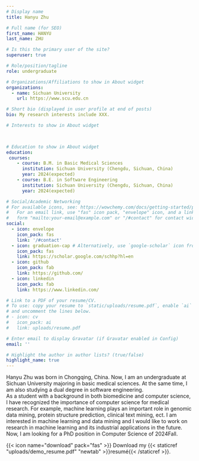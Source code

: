 ```yaml
---
# Display name
title: Hanyu Zhu

# Full name (for SEO)
first_name: HANYU
last_name: ZHU

# Is this the primary user of the site?
superuser: true

# Role/position/tagline
role: undergraduate

# Organizations/Affiliations to show in About widget
organizations:
  - name: Sichuan University
    url: https://www.scu.edu.cn

# Short bio (displayed in user profile at end of posts)
bio: My research interests include XXX.

# Interests to show in About widget

  

# Education to show in About widget
education:
 courses:
    - course: B.M. in Basic Medical Sciences
      institution: Sichuan University (Chengdu, Sichuan, China)
      year: 2024(expected)
    - course: B.E. in Software Engineering
      institution: Sichuan University (Chengdu, Sichuan, China)
      year: 2024(expected)

# Social/Academic Networking
# For available icons, see: https://wowchemy.com/docs/getting-started/page-builder/#icons
#   For an email link, use "fas" icon pack, "envelope" icon, and a link in the
#   form "mailto:your-email@example.com" or "/#contact" for contact widget.
social:
  - icon: envelope
    icon_pack: fas
    link: '/#contact'
  - icon: graduation-cap # Alternatively, use `google-scholar` icon from `ai` icon pack
    icon_pack: fas
    link: https://scholar.google.com/schhp?hl=en
  - icon: github
    icon_pack: fab
    link: https://github.com/
  - icon: linkedin
    icon_pack: fab
    link: https://www.linkedin.com/

# Link to a PDF of your resume/CV.
# To use: copy your resume to `static/uploads/resume.pdf`, enable `ai` icons in `params.yaml`,
# and uncomment the lines below.
# - icon: cv
#   icon_pack: ai
#   link: uploads/resume.pdf

# Enter email to display Gravatar (if Gravatar enabled in Config)
email: ''

# Highlight the author in author lists? (true/false)
highlight_name: true
---
```


Hanyu Zhu was born in Chongqing, China. Now, I am an undergraduate at Sichuan University majoring in basic medical sciences. At the same time, I am also studying a dual degree in software engineering.
<br />As a student with a background in both biomedicine and computer science, I have recognized the importance of computer science for medical research. For example, machine learning plays an important role in genomic data mining, protein structure prediction, clinical text mining, ect. I am interested in machine learning and data mining and I would like to work on research in machine learning and its industrial applications in the future.
<br />Now, I am looking for a PhD position in Computer Science of 2024Fall.


{{< icon name="download" pack="fas" >}} Download my {{< staticref "uploads/demo_resume.pdf" "newtab" >}}resumé{{< /staticref >}}.
